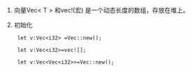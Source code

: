 1. 向量Vec< T > 和vec!(宏) 是一个动态长度的数组，存放在堆上。

2. 初始化

        let v:Vec<i32> =Vec::new();

        let v:Vec<i32>=vec![];

        let v:Vec<Vec<i32>>=Vec::new();